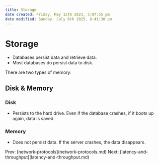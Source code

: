 ```yaml
---
title: Storage
date created: Friday, May 12th 2023, 5:07:55 pm
date modified: Sunday, July 6th 2025, 8:41:30 pm
---
```


# Storage

- Databases persist data and retrieve data.
- Most databases do persist data to disk.

There are two types of memory:

## Disk & Memory

### Disk

- Persists to the hard drive. Even if the database crashes, if it
  boots up again, data is saved.

### Memory

- Does not persist data. If the server crashes, the data disappears.

Prev: \[network-protocols](network-protocols.md)
Next:
\[latency-and-throughput](latency-and-throughput.md)
